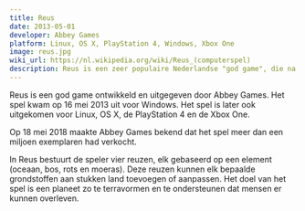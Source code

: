 ```yaml
---
title: Reus
date: 2013-05-01
developer: Abbey Games
platform: Linux, OS X, PlayStation 4, Windows, Xbox One                 
image: reus.jpg
wiki_url: https://nl.wikipedia.org/wiki/Reus_(computerspel)
description: Reus is een zeer populaire Nederlandse "god game", die na één jaar al meer dan 700.000 keer werd verkocht.
---
```


Reus is een god game ontwikkeld en uitgegeven door Abbey Games. Het spel kwam op 16 mei 2013 uit voor Windows. Het spel is later ook uitgekomen voor Linux, OS X, de PlayStation 4 en de Xbox One.

Op 18 mei 2018 maakte Abbey Games bekend dat het spel meer dan een miljoen exemplaren had verkocht.

In Reus bestuurt de speler vier reuzen, elk gebaseerd op een element (oceaan, bos, rots en moeras). Deze reuzen kunnen elk bepaalde grondstoffen aan stukken land toevoegen of aanpassen. Het doel van het spel is een planeet zo te terravormen en te ondersteunen dat mensen er kunnen overleven.